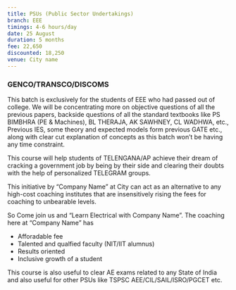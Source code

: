 ```yaml
---
title: PSUs (Public Sector Undertakings)
branch: EEE
timings: 4-6 hours/day
date: 25 August
duration: 5 months
fee: 22,650
discounted: 18,250
venue: City name
---
```

### GENCO/TRANSCO/DISCOMS

This batch is exclusively for the students of EEE who had passed out of college. We will be concentrating more on objective questions of all the previous papers, backside questions of all the standard textbooks like PS BIMBHRA (PE & Machines), BL THERAJA, AK SAWHNEY, CL WADHWA, etc., Previous IES, some theory and expected models form previous GATE etc., along with clear cut explanation of concepts as this batch won’t be having any time constraint.

This course will help students of TELENGANA/AP achieve their dream of cracking a government job by being by their side and clearing their doubts with the help of personalized TELEGRAM groups.

This initiative by “Company Name” at City can act as an alternative to any high-cost coaching institutes that are insensitively rising the fees for coaching to unbearable levels.

So Come join us and “Learn Electrical with Company Name”. The coaching here at “Company Name” has

- Afforadable fee
- Talented and qualfied faculty (NIT/IIT alumnus)
- Results oriented
- Inclusive growth of a student

This course is also useful to clear AE exams related to any State of India and also useful for other PSUs like TSPSC AEE/CIL/SAIL/ISRO/PGCET etc.
